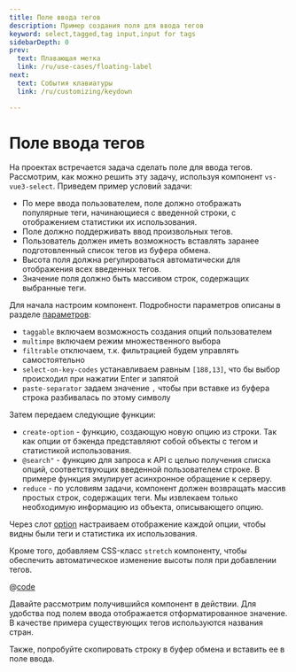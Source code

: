 ```yaml
---
title: Поле ввода тегов
description: Пример создания поля для ввода тегов
keyword: select,tagged,tag input,input for tags
sidebarDepth: 0
prev:
  text: Плавающая метка
  link: /ru/use-cases/floating-label
next:
  text: События клавиатуры
  link: /ru/customizing/keydown

---
```


# Поле ввода тегов

На проектах встречается задача сделать поле для ввода тегов. Рассмотрим, как можно решить эту задачу, используя
компонент `vs-vue3-select`. Приведем пример условий задачи:

* По мере ввода пользователем, поле должно отображать популярные теги, начинающиеся с введенной строки, с отображением
  статистики их использования.
* Поле должно поддерживать ввод произвольных тегов.
* Пользователь должен иметь возможность вставлять заранее подготовленный список тегов из буфера обмена.
* Высота поля должна регулироваться автоматически для отображения всех введенных тегов.
* Значение поля должно быть массивом строк, содержащих выбранные теги.

Для начала настроим компонент. Подробности параметров описаны в разделе [параметров](/ru/api/props/):

* `taggable` включаем возможность создания опций пользователем
* `multimpe` включаем режим множественного выбора
* `filtrable` отключаем, т.к. фильтрацией будем управлять самостоятельно
* `select-on-key-codes` устанавливаем равным `[188,13]`, что бы выбор происходил при нажатии Enter и запятой
* `paste-separator` задаем значение `,` чтобы при вставке из буфера строка разбивалась по этому символу

Затем передаем следующие функции:

* `create-option` - функцию, создающую новую опцию из строки. Так как опции от бэкенда представляют собой объекты с
  тегом и статистикой использования.
* `@search"` - функцию для запроса к API с целью получения списка опций, соответствующих введенной пользователем строке.
  В примере функция эмулирует асинхронное обращение к серверу.
* `reduce` - по условиям задачи, компонент должен возвращать массив простых строк, содержащих теги. Мы извлекаем только
  необходимую информацию из объекта, описывающего опцию.

Через слот [option](/ru/api/slots#option) настраиваем отображение каждой опции, чтобы видны были теги и статистика их
использования.

Кроме того, добавляем CSS-класс `stretch` компоненту, чтобы обеспечить автоматическое изменение высоты поля при
добавлении тегов.

@[code](../../../.vuepress/components/TagInput.vue)

Давайте рассмотрим получившийся компонент в действии. Для удобства под полем ввода отображается отформатированное
значение. В качестве примера существующих тегов используются названия стран.

<TagInput/>

Также, попробуйте скопировать строку в буфер обмена и вставить ее в поле ввода.

<TagString value="vue,angular,react, react"/>
